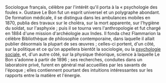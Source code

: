 
Sociologue français, célèbre par l'intérêt qu'il porta à la « psychologie des foules ». Gustave Le Bon fut un esprit universel et un polygraphe abondant. De formation médicale, il se distingua dans les ambulances mobiles en 1870, publia des travaux sur le choléra, sur la mort apparente, sur l'hygiène du soldat, sur l'asphyxie ; puis il se tourna vers l'anthropologie et fut chargé en 1884 d'une mission d'archéologie aux Indes. Il fonda chez Flammarion la célèbre Bibliothèque de philosophie contemporaine, dans laquelle il allait publier désormais la plupart de ses œuvres ; celles-ci portent, d'un côté, sur la politique et ce qu'on appellera bientôt la sociologie, ou la [psychologie sociale](https://www.universalis.fr/encyclopedie/psychologie-sociale/ "Article : PSYCHOLOGIE SOCIALE"), et, d'un autre côté, sur la physique théorique, science à laquelle Le Bon s'adonne à partir de 1896 ; ses recherches, conduites dans un laboratoire privé, furent en général mal accueillies par les savants de l'époque ; elles contiennent pourtant des intuitions intéressantes sur les rapports entre la matière et l'énergie.